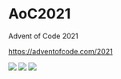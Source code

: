 # AoC2021
Advent of Code 2021

https://adventofcode.com/2021

![](https://img.shields.io/badge/day%20📅-8-blue) ![](https://img.shields.io/badge/stars%20⭐-7-yellow) ![](https://img.shields.io/badge/days%20completed-3-red)
